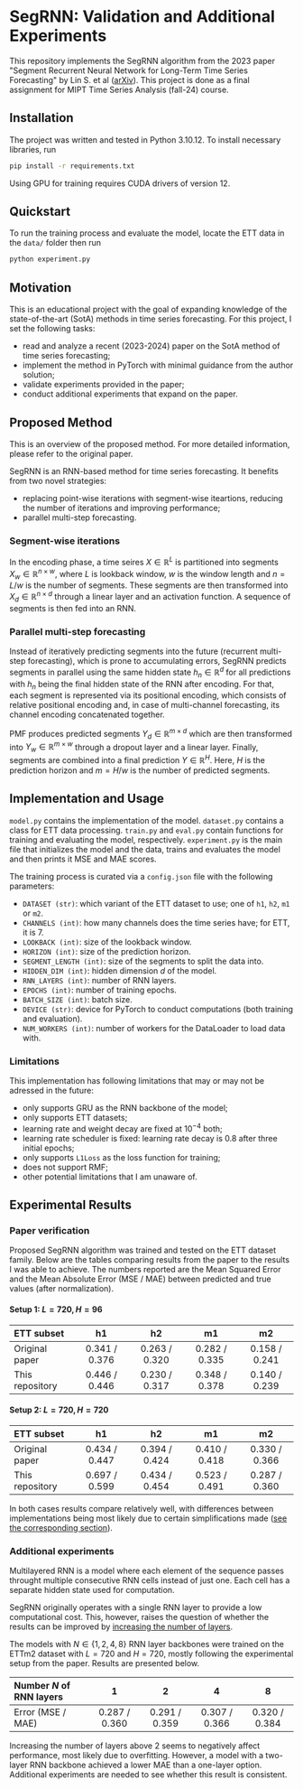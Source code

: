 # SegRNN: Validation and Additional Experiments
This repository implements the SegRNN algorithm from the 2023 paper "Segment Recurrent Neural Network for Long-Term Time Series Forecasting" by Lin S. et al ([arXiv](https://arxiv.org/abs/2308.11200)). This project is done as a final assignment for MIPT Time Series Analysis (fall-24) course.
## Installation
The project was written and tested in Python 3.10.12. To install necessary libraries, run
```bash
pip install -r requirements.txt
```
Using GPU for training requires CUDA drivers of version 12.
## Quickstart
To run the training process and evaluate the model, locate the ETT data in the `data/` folder then run
```bash
python experiment.py
```
## Motivation
This is an educational project with the goal of expanding knowledge of the state-of-the-art (SotA) methods in time series forecasting. For this project, I set the following tasks:
* read and analyze a recent (2023-2024) paper on the SotA method of time series forecasting;
* implement the method in PyTorch with minimal guidance from the author solution;
* validate experiments provided in the paper;
* conduct additional experiments that expand on the paper.
## Proposed Method
This is an overview of the proposed method. For more detailed information, please refer to the original paper.

SegRNN is an RNN-based method for time series forecasting. It benefits from two novel strategies:
* replacing point-wise iterations with segment-wise iteartions, reducing the number of iterations and improving performance;
* parallel multi-step forecasting.
### Segment-wise iterations
In the encoding phase, a time seires $X \in \mathbb{R}^L$ is partitioned into segments $X_w \in \mathbb{R}^{n\times w}$, where $L$ is lookback window, $w$ is the window length and $n = L/w$ is the number of segments. These segments are then transformed into $X_d \in \mathbb{R}^{n \times d}$ through a linear layer and an activation function. A sequence of segments is then fed into an RNN.
### Parallel multi-step forecasting
Instead of iteratively predicting segments into the future (recurrent multi-step forecasting), which is prone to accumulating errors, SegRNN predicts segments in parallel using the same hidden state $h_n \in \mathbb{R}^{d}$ for all predictions with $h_n$ being the final hidden state of the RNN after encoding. For that, each segment is represented via its positional encoding, which consists of relative positional encoding and, in case of multi-channel forecasting, its channel encoding concatenated together. 

PMF produces predicted segments $Y_d \in \mathbb{R}^{m\times d}$ which are then transformed into $Y_w \in \mathbb{R}^{m\times w}$ through a dropout layer and a linear layer. Finally, segments are combined into a final prediction $Y \in \mathbb{R}^H$. Here, $H$ is the prediction horizon and $m = H/w$ is the number of predicted segments.
## Implementation and Usage
`model.py` contains the implementation of the model. `dataset.py` contains a class for ETT data processing. `train.py` and `eval.py` contain functions for training and evaluating the model, respectively. `experiment.py` is the main file that initializes the model and the data, trains and evaluates the model and then prints it MSE and MAE scores.

The training process is curated via a `config.json` file with the following parameters:
* `DATASET (str)`: which variant of the ETT dataset to use; one of `h1`, `h2`, `m1` or `m2`.
* `CHANNELS (int)`: how many channels does the time series have; for ETT, it is 7.
* `LOOKBACK (int)`: size of the lookback window.
* `HORIZON (int)`: size of the prediction horizon.
* `SEGMENT_LENGTH (int)`: size of the segments to split the data into.
* `HIDDEN_DIM (int)`: hidden dimension $d$ of the model.
* `RNN_LAYERS (int)`: number of RNN layers.
* `EPOCHS (int)`: number of training epochs.
* `BATCH_SIZE (int)`: batch size.
* `DEVICE (str)`: device for PyTorch to conduct computations (both training and evaluation).
* `NUM_WORKERS (int)`: number of workers for the DataLoader to load data with.
### Limitations
This implementation has following limitations that may or may not be adressed in the future:
* only supports GRU as the RNN backbone of the model;
* only supports ETT datasets;
* learning rate and weight decay are fixed at $10^{-4}$ both;
* learning rate scheduler is fixed: learning rate decay is $0.8$ after three initial epochs;
* only supports `L1Loss` as the loss function for training;
* does not support RMF;
* other potential limitations that I am unaware of.
## Experimental Results
### Paper verification
Proposed SegRNN algorithm was trained and tested on the ETT dataset family. Below are the tables comparing results from the paper to the results I was able to achieve. The numbers reported are the Mean Squared Error and the Mean Absolute Error (MSE / MAE) between predicted and true values (after normalization).
#### Setup 1: $L = 720, H = 96$
|ETT subset|h1|h2|m1|m2|
|:---|:-:|:-:|:-:|:-:|
|Original paper|0.341 / 0.376|0.263 / 0.320|0.282 / 0.335|0.158 / 0.241|
|This repository|0.446 / 0.446|0.230 / 0.317|0.348 / 0.378|0.140 / 0.239|
#### Setup 2: $L = 720, H = 720$
|ETT subset|h1|h2|m1|m2|
|:---|:-:|:-:|:-:|:-:|
|Original paper|0.434 / 0.447|0.394 / 0.424|0.410 / 0.418|0.330 / 0.366|
|This repository|0.697 / 0.599|0.434 / 0.454|0.523 / 0.491|0.287 / 0.360|

In both cases results compare relatively well, with differences between implementations being most likely due to certain simplifications made ([see the corresponding section](#limitations)).
### Additional experiments
Multilayered RNN is a model where each element of the sequence passes throught multiple consecutive RNN cells instead of just one. Each cell has a separate hidden state used for computation.

SegRNN originally operates with a single RNN layer to provide a low computational cost. This, however, raises the question of whether the results can be improved by [increasing the number of layers](https://raw.githubusercontent.com/unccv/deep_learning/b39f2fccec30402662d1447067ad4624702bc7a9/graphics/cartoon-01.png).

The models with $N \in \{1, 2, 4, 8\}$ RNN layer backbones were trained on the ETTm2 dataset with $L = 720$ and $H = 720$, mostly following the experimental setup from the paper. Results are presented below.

|Number $N$ of RNN layers|1|2|4|8|
|:---|:-:|:-:|:-:|:-:|
|Error (MSE / MAE)|0.287 / 0.360|0.291 / 0.359|0.307 / 0.366|0.320 / 0.384|

Increasing the number of layers above 2 seems to negatively affect performance, most likely due to overfitting. However, a model with a two-layer RNN backbone achieved a lower MAE than a one-layer option. Additional experiments are needed to see whether this result is consistent.